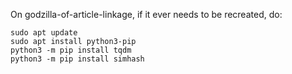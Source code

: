 On godzilla-of-article-linkage, if it ever needs to be recreated, do:

```
sudo apt update
sudo apt install python3-pip
python3 -m pip install tqdm
python3 -m pip install simhash

```
